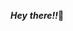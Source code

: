 
***Hey*** ***there!!***👋

<!---
prakriti2060/prakriti2060 is a ✨ special ✨ repository because its `README.md` (this file) appears on your GitHub profile.
You can click the Preview link to take a look at your changes.
--->
